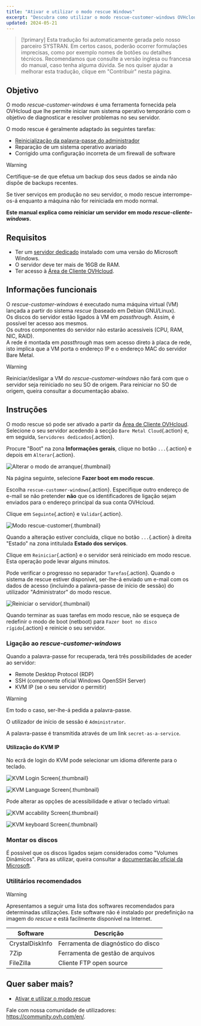```yaml
---
title: "Ativar e utilizar o modo rescue Windows"
excerpt: "Descubra como utilizar o modo rescue-customer-windows OVHcloud para solucionar problemas com o seu servidor dedicado"
updated: 2024-05-21
---
```


> [!primary]
> Esta tradução foi automaticamente gerada pelo nosso parceiro SYSTRAN. Em certos casos, poderão ocorrer formulações imprecisas, como por exemplo nomes de botões ou detalhes técnicos. Recomendamos que consulte a versão inglesa ou francesa do manual, caso tenha alguma dúvida. Se nos quiser ajudar a melhorar esta tradução, clique em "Contribuir" nesta página.
>

## Objetivo

O modo *rescue-customer-windows* é uma ferramenta fornecida pela OVHcloud que lhe permite iniciar num sistema operativo temporário com o objetivo de diagnosticar e resolver problemas no seu servidor.

O modo rescue é geralmente adaptado às seguintes tarefas:

- [Reinicialização da palavra-passe do administrador](/pages/bare_metal_cloud/dedicated_servers/changing-admin-password-on-windows)
- Reparação de um sistema operativo avariado
- Corrigido uma configuração incorreta de um firewall de software

> [!warning]
>
> Certifique-se de que efetua um backup dos seus dados se ainda não dispõe de backups recentes.
>
> Se tiver serviços em produção no seu servidor, o modo rescue interrompe-os-á enquanto a máquina não for reiniciada em modo normal.
>

**Este manual explica como reiniciar um servidor em modo *rescue-cliente-windows*.**

## Requisitos

- Ter um [servidor dedicado](/links/bare-metal/bare-metal) instalado com uma versão do Microsoft Windows.
- O servidor deve ter mais de 16GB de RAM.
- Ter acesso à [Área de Cliente OVHcloud](/links/manager).

## Informações funcionais

O *rescue-customer-windows* é executado numa máquina virtual (VM) lançada a partir do sistema *rescue* (baseado em Debian GNU/Linux).<br>
Os discos do servidor estão ligados à VM em *passthrough*. Assim, é possível ter acesso aos mesmos.<br>
Os outros componentes do servidor não estarão acessíveis (CPU, RAM, NIC, RAID).<br>
A rede é montada em *passthrough* mas sem acesso direto à placa de rede, isto implica que a VM porta o endereço IP e o endereço MAC do servidor Bare Metal.

> [!warning]
>
> Reiniciar/desligar a VM do *rescue-customer-windows* não fará com que o servidor seja reiniciado no seu SO de origem.
> Para reiniciar no SO de origem, queira consultar a documentação abaixo.

## Instruções

O modo rescue só pode ser ativado a partir da [Área de Cliente OVHcloud](/links/manager). Selecione o seu servidor acedendo à secção `Bare Metal Cloud`{.action} e, em seguida, `Servidores dedicados`{.action}.

Procure "Boot" na zona **Informações gerais**, clique no botão `...`{.action} e depois em `Alterar`{.action}.

![Alterar o modo de arranque](images/rescue-mode-001.png){.thumbnail}

Na página seguinte, selecione **Fazer boot em modo rescue**.

Escolha `rescue-customer-windows`{.action}. Especifique outro endereço de e-mail se não pretender **não** que os identificadores de ligação sejam enviados para o endereço principal da sua conta OVHcloud.

Clique em `Seguinte`{.action} e `Validar`{.action}.

![Modo rescue-customer](images/manager-rescue-windows-menu.png){.thumbnail}

Quando a alteração estiver concluída, clique no botão `...`{.action} à direita "Estado" na zona intitulada **Estado dos serviços**.

Clique em `Reiniciar`{.action} e o servidor será reiniciado em modo rescue. Esta operação pode levar alguns minutos.

Pode verificar o progresso no separador `Tarefas`{.action}. Quando o sistema de rescue estiver disponível, ser-lhe-á enviado um e-mail com os dados de acesso (incluindo a palavra-passe de início de sessão) do utilizador "Administrator" do modo rescue.

![Reiniciar o servidor](images/rescue-mode-02.png){.thumbnail}

Quando terminar as suas tarefas em modo rescue, não se esqueça de redefinir o modo de boot (netboot) para `Fazer boot no disco rígido`{.action} e reinicie o seu servidor.

### Ligação ao *rescue-customer-windows*

Quando a palavra-passe for recuperada, terá três possibilidades de aceder ao servidor:

- Remote Desktop Protocol (RDP)
- SSH (componente oficial Windows OpenSSH Server)
- KVM IP (se o seu servidor o permitir)

> [!warning]
>
> Em todo o caso, ser-lhe-á pedida a palavra-passe.
>
> O utilizador de início de sessão é `Administrator`.
>
> A palavra-passe é transmitida através de um link `secret-as-a-service`.

#### Utilização do KVM IP

No ecrã de login do KVM pode selecionar um idioma diferente para o teclado.

![KVM Login Screen](images/rescue-kvm-login-screen.png){.thumbnail}

![KVM Language Screen](images/rescue-kvm-login-language.png){.thumbnail}

Pode alterar as opções de acessibilidade e ativar o teclado virtual:

![KVM accability Screen](images/rescue-kvm-login-accability.png){.thumbnail}

![KVM keyboard Screen](images/rescue-kvm-login-keyboard.png){.thumbnail}

### Montar os discos

É possível que os discos ligados sejam considerados como "Volumes Dinâmicos". Para as utilizar, queira consultar a [documentação oficial da Microsoft](https://learn.microsoft.com/en-us/troubleshoot/windows-server/backup-and-storage/troubleshoot-disk-management#a-dynamic-disks-status-is-foreign).

### Utilitários recomendados

> [!warning]
>
> Apresentamos a seguir uma lista dos softwares recomendados para determinadas utilizações.
> Este software não é instalado por predefinição na imagem do *rescue* e está facilmente disponível na Internet.

| Software | Descrição |
| --- | --- |
| CrystalDiskInfo | Ferramenta de diagnóstico do disco |
| 7Zip | Ferramenta de gestão de arquivos |
| FileZilla | Cliente FTP open source |

## Quer saber mais?

- [Ativar e utilizar o modo rescue](/pages/bare_metal_cloud/dedicated_servers/rescue_mode)

Fale com nossa comunidade de utilizadores: <https://community.ovh.com/en/>.
